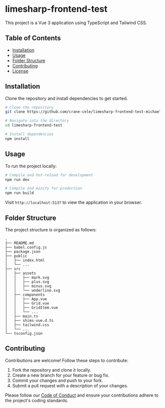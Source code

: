 # limesharp-frontend-test

This project is a Vue 3 application using TypeScript and Tailwind CSS.

## Table of Contents

- [Installation](#installation)
- [Usage](#usage)
- [Folder Structure](#folder-structure)
- [Contributing](#contributing)
- [License](#license)

## Installation

Clone the repository and install dependencies to get started.

```bash
# Clone the repository
git clone https://github.com/crane-cele/limesharp-frontend-test-michael.git

# Navigate into the directory
cd limesharp-frontend-test

# Install dependencies
npm install
```

## Usage

To run the project locally:

```bash
# Compile and hot-reload for development
npm run dev

# Compile and minify for production
npm run build
```

Visit `http://localhost:5137` to view the application in your browser.

## Folder Structure

The project structure is organized as follows:

```
.
├── README.md
├── babel.config.js
├── package.json
├── public
│   ├── index.html
│   └── ...
├── src
│   ├── assets
│   │   ├── mark.svg
│   │   ├── plus.svg
│   │   ├── minus.svg
│   │   └── underline.svg
│   ├── components
│   │   ├── App.vue
│   │   ├── Grid.vue
│   │   ├── GridItem.vue
│   │   └── ...
│   ├── main.ts
│   ├── shims-vue.d.ts
│   ├── tailwind.css
│   └── ...
└── tsconfig.json
```

## Contributing

Contributions are welcome! Follow these steps to contribute:

1. Fork the repository and clone it locally.
2. Create a new branch for your feature or bug fix.
3. Commit your changes and push to your fork.
4. Submit a pull request with a description of your changes.

Please follow our [Code of Conduct](CODE_OF_CONDUCT.md) and ensure your contributions adhere to the project's coding standards.